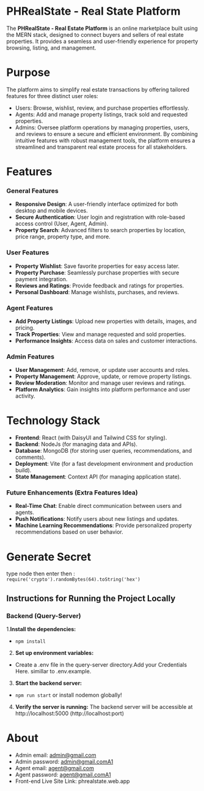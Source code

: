 # PHRealState - Real State Platform
The **PHRealState - Real Estate Platform** is an online marketplace built using the MERN stack, designed to connect buyers and sellers of real estate properties. It provides a seamless and user-friendly experience for property browsing, listing, and management.

# Purpose
The platform aims to simplify real estate transactions by offering tailored features for three distinct user roles:
-   Users: Browse, wishlist, review, and purchase properties effortlessly.
-   Agents: Add and manage property listings, track sold and requested properties.
-   Admins: Oversee platform operations by managing properties, users, and reviews to ensure a secure and efficient environment.
By combining intuitive features with robust management tools, the platform ensures a streamlined and transparent real estate process for all stakeholders.
# Features

### General Features
- **Responsive Design**: A user-friendly interface optimized for both desktop and mobile devices.
- **Secure Authentication**: User login and registration with role-based access control (User, Agent, Admin).
- **Property Search**: Advanced filters to search properties by location, price range, property type, and more.

### User Features
- **Property Wishlist**: Save favorite properties for easy access later.
- **Property Purchase**: Seamlessly purchase properties with secure payment integration.
- **Reviews and Ratings**: Provide feedback and ratings for properties.
- **Personal Dashboard**: Manage wishlists, purchases, and reviews.

### Agent Features
- **Add Property Listings**: Upload new properties with details, images, and pricing.
- **Track Properties**: View and manage requested and sold properties.
- **Performance Insights**: Access data on sales and customer interactions.

### Admin Features
- **User Management**: Add, remove, or update user accounts and roles.
- **Property Management**: Approve, update, or remove property listings.
- **Review Moderation**: Monitor and manage user reviews and ratings.
- **Platform Analytics**: Gain insights into platform performance and user activity.


# Technology Stack

-   **Frontend**: React (with DaisyUI and Tailwind CSS for styling).
-   **Backend**: NodeJs (for managing data and APIs).
-   **Database**: MongoDB (for storing user queries, recommendations, and comments).
-   **Deployment**: Vite (for a fast development environment and production build).
-   **State Management**: Context API (for managing application state).

### Future Enhancements (Extra Features Idea)
- **Real-Time Chat**: Enable direct communication between users and agents.
- **Push Notifications**: Notify users about new listings and updates.
- **Machine Learning Recommendations**: Provide personalized property recommendations based on user behavior.

# Generate Secret
type node then enter then : `require('crypto').randomBytes(64).toString('hex')`

## Instructions for Running the Project Locally
### Backend (Query-Server)
1.**Install the dependencies:**
-   `npm install`
2. **Set up environment variables:**
-   Create a .env file in the query-server directory.Add your Credentials Here. simillar to .env.example.
3. **Start the backend server:**
-   `npm run start` or install nodemon globally!
4. **Verify the server is running:**
The backend server will be accessible at http://localhost:5000 (http://localhost:port)

# About

-   Admin email: admin@gmail.com
-   Admin password: admin@gmail.comA1
-   Agent email: agent@gmail.com
-   Agent password: agent@gmail.comA1
-   Front-end Live Site Link: phrealstate.web.app